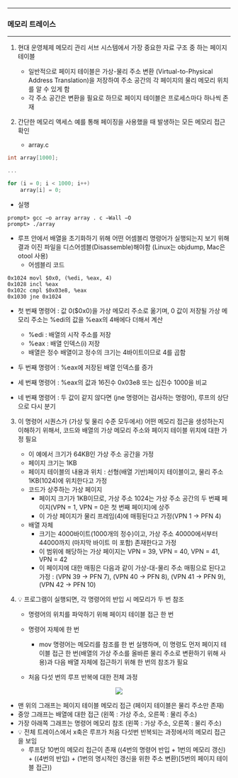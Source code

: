 -----
### 메모리 트레이스
-----
1. 현대 운영체제 메모리 관리 서브 시스템에서 가장 중요한 자료 구조 중 하는 페이지 테이블
   - 일반적으로 페이지 테이블은 가상-물리 주소 변환 (Virtual-to-Physical Address Translation)을 저장하여 주소 공간의 각 페이지의 물리 메모리 위치를 알 수 있게 함
   - 각 주소 공간은 변환을 필요로 하므로 페이지 테이블은 프로세스마다 하나씩 존재
    
2. 간단한 메모리 액세스 예를 통해 페이징을 사용했을 때 발생하는 모든 메모리 접근 확인
   - array.c
```c
int array[1000];

...

for (i = 0; i < 1000; i++)
    array[i] = 0;
```
   - 실행
```
prompt> gcc −o array array . c −Wall −O
prompt> ./array
```
  - 루프 안에서 배열을 초기화하기 위해 어떤 어셈블리 명령어가 실행되는지 보기 위해 결과 이진 파일을 디스어셈블(Disassemble)해야함 (Linux는 objdump, Mac은 otool 사용)
    + 어셈블리 코드
```
0x1024 movl $0x0, (%edi, %eax, 4)
0x1028 incl %eax
0x102c cmpl $0x03e8, %eax
0x1030 jne 0x1024
```
  - 첫 번째 명령어 : 값 0($0x0)을 가상 메모리 주소로 옮기며, 0 값이 저장될 가상 메모리 주소는 %edi의 값을 %eax의 4배에다 더해서 계산
    + %edi : 배열의 시작 주소를 저장
    + %eax : 배열 인덱스(i) 저장
    + 배열은 정수 배열이고 정수의 크기는 4바이트이므로 4를 곱함

  - 두 번째 명령어 : %eax에 저장된 배열 인덱스를 증가

  - 세 번째 명령어 : %eax의 값과 16진수 0x03e8 또는 십진수 1000을 비교
  - 네 번째 명령어 : 두 값이 같지 않다면 (jne 명령어는 검사하는 명령어), 루프의 상단으로 다시 분기

3. 이 명령어 시퀀스가 (가상 및 물리 수준 모두에서) 어떤 메모리 접근을 생성하는지 이해하기 위해서, 코드와 배열의 가상 메모리 주소와 페이지 테이블 위치에 대한 가정 필요
   - 이 예에서 크기가 64KB인 가상 주소 공간을 가정
   - 페이지 크기는 1KB
   - 페이지 테이블의 내용과 위치 : 선형(배열 기반)페이지 테이블이고, 물리 주소 1KB(1024)에 위치한다고 가정
   - 코드가 상주하는 가상 페이지
     + 페이지 크기가 1KB이므로, 가상 주소 1024는 가상 주소 공간의 두 번쨰 페이지(VPN = 1, VPN = 0은 첫 번째 페이지)에 상주
     + 이 가상 페이지가 물리 프레임(4)에 매핑된다고 가정(VPN 1 → PFN 4)
   - 배열 자체
     + 크기는 4000바이트(1000개의 정수)이고, 가상 주소 40000에서부터 44000까지 (마지막 바이트 미 포함) 존재한다고 가정
     + 이 범위에 해당하는 가상 페이지는 VPN = 39, VPN = 40, VPN = 41, VPN = 42
     + 이 페이지에 대한 매핑은 다음과 같이 가상-대-물리 주소 매핑으로 된다고 가정 : (VPN 39 → PFN 7), (VPN 40 → PFN 8), (VPN 41 → PFN 9), (VPN 42 → PFN 10)

4. 💡 프로그램이 실행되면, 각 명령어의 반입 시 메모리가 두 번 참조
   - 명령어의 위치를 파악하기 위해 페이지 테이블 접근 한 번
   - 명령어 자체에 한 번
     + mov 명령어는 메모리를 참조를 한 번 실행하며, 이 명령도 먼저 페이지 테이블 접근 한 번(배열의 가상 주소를 올바른 물리 주소로 변환하기 위해 사용)과 다음 배열 자체에 접근하기 위해 한 번의 참조가 필요

   - 처음 다섯 번의 루프 반복에 대한 전체 과정
<div align="center">
<img src="https://github.com/user-attachments/assets/ff8839fe-375a-452a-94a6-30e852e98395">
</div>

   - 맨 위의 그래프는 페이지 테이블 메모리 접근 (페이지 테이블은 물리 주소만 존재)
   - 중앙 그래프는 배열에 대한 접근 (왼쪽 : 가상 주소, 오른쪽 : 물리 주소)
   - 가장 아래쪽 그래프는 명령어 메모리 참조 (왼쪽 : 가상 주소, 오른쪽 : 물리 주소)
   - 💡 전체 트레이스에서 x축은 루프가 처음 다섯번 반복되는 과정에서의 메모리 접근을 보임
     + 루프당 10번의 메모리 접근이 존재 ((4번의 명령어 반입 + 1번의 메모리 갱신) + ((4번의 반입) + (1번의 명시적인 갱신을 위한 주소 변환)[5번의 페이지 테이블 접근))
    
